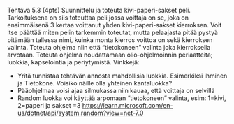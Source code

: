 Tehtävä 5.3 (4pts)
Suunnittelu ja toteuta kivi-paperi-sakset peli. Tarkoituksena on siis toteuttaa peli
jossa voittaja on se, joka on ensimmäisenä 3 kertaa voittanut yhden
kivi-paperi-sakset kierroksen. Voit itse päättää miten pelin tarkemmin toteutat, mutta
pelaajasta pitää pystyä pitämään tallessa nimi, kuinka monta kierros voittoa on sekä
kierroksen valinta. Toteuta ohjelma niin että “tietokoneen” valinta joka kierroksella
arvotaan. Toteuta ohjelma noudattamaan olio-ohjelmoinnin periaatteita; luokkia,
kapselointia ja periytymistä.
Vinkkejä:
- Yritä tunnistaa tehtävän annosta mahdollisia luokkia. Esimerkiksi ihminen ja
Tietokone. Voisiko näille olla yhteinen kantaluokka?
- Pääohjelmaa voisi ajaa silmukassa niin kauaa, että voittaja on selvillä
- Random luokka voi käyttää arpomaan “tietokoneen” valinta, esim: 1=kivi,
2=paperi ja sakset =3
https://learn.microsoft.com/en-us/dotnet/api/system.random?view=net-7.0